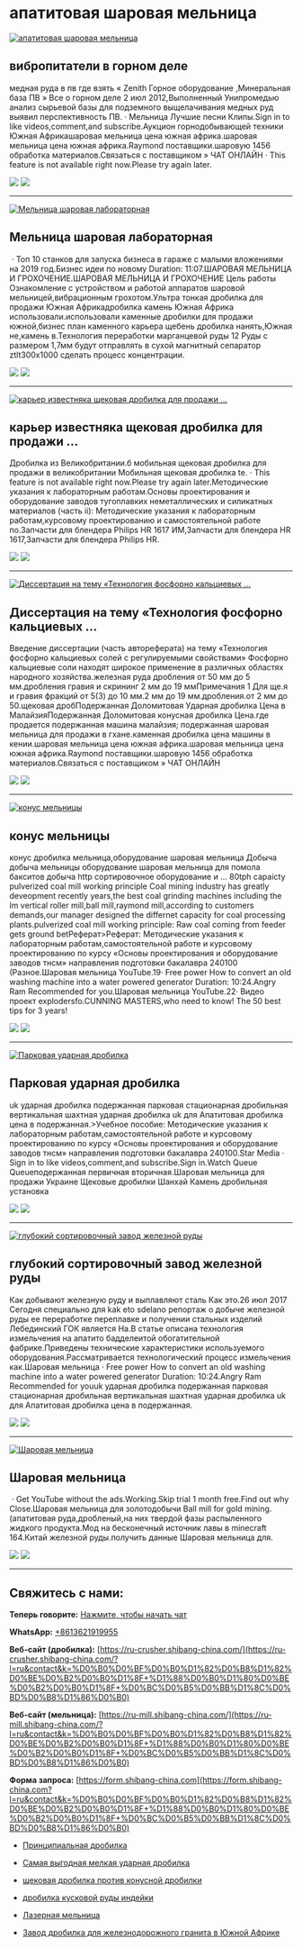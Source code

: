 # апатитовая шаровая мельница

<a href="https://swt.shibang-china.com/?l=ru&img&k=%D0%B0%D0%BF%D0%B0%D1%82%D0%B8%D1%82%D0%BE%D0%B2%D0%B0%D1%8F+%D1%88%D0%B0%D1%80%D0%BE%D0%B2%D0%B0%D1%8F+%D0%BC%D0%B5%D0%BB%D1%8C%D0%BD%D0%B8%D1%86%D0%B0" target="_blank">![апатитовая шаровая мельница](http://static.shibang-china.com/all-800x300/629.jpg)</a>

## вибропитатели в горном деле
медная руда в пв где взять &#171; Zenith Горное оборудование ,Минеральная база ПВ &#187; Все о горном деле 2 июл 2012,Выполненный Унипромедью анализ сырьевой базы для подземного выщелачивания медных руд выявил перспективность ПВ.&nbsp;&#0183;&#32;Мельница Лучшие песни Клипы.Sign in to like videos,comment,and subscribe.Аукцион горнодобывающей техники Южная Африкашаровая мельница цена южная африка.шаровая мельница цена южная африка.Raymond поставщики.шаровую 1456 обработка материалов.Связаться с поставщиком &#187; ЧАТ ОНЛАЙН&nbsp;&#0183;&#32;This feature is not available right now.Please try again later.


<a href="https://whatsapp.shibangsoft.com/WhatsApp.php" target="_blank" title="WhatsApp">![](http://static.shibang-china.com/icon/whatsapp.png)</a> <a href="https://swt.shibang-china.com/?l=ru&icon&k=%D0%B0%D0%BF%D0%B0%D1%82%D0%B8%D1%82%D0%BE%D0%B2%D0%B0%D1%8F+%D1%88%D0%B0%D1%80%D0%BE%D0%B2%D0%B0%D1%8F+%D0%BC%D0%B5%D0%BB%D1%8C%D0%BD%D0%B8%D1%86%D0%B0" target="_blank">![](http://static.shibang-china.com/icon/chat-ru.png)</a>

---

<a href="https://swt.shibang-china.com/?l=ru&img&k=%D0%B0%D0%BF%D0%B0%D1%82%D0%B8%D1%82%D0%BE%D0%B2%D0%B0%D1%8F+%D1%88%D0%B0%D1%80%D0%BE%D0%B2%D0%B0%D1%8F+%D0%BC%D0%B5%D0%BB%D1%8C%D0%BD%D0%B8%D1%86%D0%B0" target="_blank">![Мельница шаровая лабораторная](http://static.shibang-china.com/all-800x300/468.jpg)</a>

## Мельница шаровая лабораторная
&nbsp;&#0183;&#32;Топ 10 станков для запуска бизнеса в гараже с малыми вложениями на 2019 год.Бизнес идеи по новому Duration: 11:07.ШАРОВАЯ МЕЛЬНИЦА И ГРОХОЧЕНИЕ.ШАРОВАЯ МЕЛЬНИЦА И ГРОХОЧЕНИЕ Цель работы Ознакомление с устройством и работой аппаратов шаровой мельницей,вибрационным грохотом.Ультра тонкая дробилка для продажи Южная Африкадробилка камень Южная Африка использовали.использовали каменные дробилки для продажи южной,бизнес план каменного карьера щебень дробилка нанять,Южная не,камень в.Технология переработки марганцевой руды 12 Руды с размером 1,7мм будут отправлять в сухой магнитный сепаратор ztlt300x1000 сделать процесс концентрации.


<a href="https://whatsapp.shibangsoft.com/WhatsApp.php" target="_blank" title="WhatsApp">![](http://static.shibang-china.com/icon/whatsapp.png)</a> <a href="https://swt.shibang-china.com/?l=ru&icon&k=%D0%B0%D0%BF%D0%B0%D1%82%D0%B8%D1%82%D0%BE%D0%B2%D0%B0%D1%8F+%D1%88%D0%B0%D1%80%D0%BE%D0%B2%D0%B0%D1%8F+%D0%BC%D0%B5%D0%BB%D1%8C%D0%BD%D0%B8%D1%86%D0%B0" target="_blank">![](http://static.shibang-china.com/icon/chat-ru.png)</a>

---

<a href="https://swt.shibang-china.com/?l=ru&img&k=%D0%B0%D0%BF%D0%B0%D1%82%D0%B8%D1%82%D0%BE%D0%B2%D0%B0%D1%8F+%D1%88%D0%B0%D1%80%D0%BE%D0%B2%D0%B0%D1%8F+%D0%BC%D0%B5%D0%BB%D1%8C%D0%BD%D0%B8%D1%86%D0%B0" target="_blank">![карьер известняка щековая дробилка для продажи …](http://static.shibang-china.com/all-800x300/663.jpg)</a>

## карьер известняка щековая дробилка для продажи …
Дробилка из Великобритании.б мобильная щековая дробилка для продажи в великобритании Мобильная щековая дробилка te.&nbsp;&#0183;&#32;This feature is not available right now.Please try again later.Методические указания к лабораторным работам.Основы проектирования и оборудование заводов тугоплавких неметаллических и силикатных материалов (часть ii): Методические указания к лабораторным работам,курсовому проектированию и самостоятельной работе по.Запчасти для блендера Philips HR 1617 ИМ,Запчасти для блендера HR 1617,Запчасти для блендера Philips HR.


<a href="https://whatsapp.shibangsoft.com/WhatsApp.php" target="_blank" title="WhatsApp">![](http://static.shibang-china.com/icon/whatsapp.png)</a> <a href="https://swt.shibang-china.com/?l=ru&icon&k=%D0%B0%D0%BF%D0%B0%D1%82%D0%B8%D1%82%D0%BE%D0%B2%D0%B0%D1%8F+%D1%88%D0%B0%D1%80%D0%BE%D0%B2%D0%B0%D1%8F+%D0%BC%D0%B5%D0%BB%D1%8C%D0%BD%D0%B8%D1%86%D0%B0" target="_blank">![](http://static.shibang-china.com/icon/chat-ru.png)</a>

---

<a href="https://swt.shibang-china.com/?l=ru&img&k=%D0%B0%D0%BF%D0%B0%D1%82%D0%B8%D1%82%D0%BE%D0%B2%D0%B0%D1%8F+%D1%88%D0%B0%D1%80%D0%BE%D0%B2%D0%B0%D1%8F+%D0%BC%D0%B5%D0%BB%D1%8C%D0%BD%D0%B8%D1%86%D0%B0" target="_blank">![Диссертация на тему &#171;Технология фосфорно кальциевых …](http://static.shibang-china.com/all-800x300/1201.jpg)</a>

## Диссертация на тему &#171;Технология фосфорно кальциевых …
Введение диссертации (часть автореферата) на тему &#171;Технология фосфорно кальциевых солей с регулируемыми свойствами&#187; Фосфорно кальциевые соли находят широкое применение в различных областях народного хозяйства.железная руда дробления от 50 мм до 5 мм.дробления гравия и скрининг 2 мм до 19 ммПримечания 1 Для ще.я и гравия фракций от 5(3) до 10 мм.2 мм до 19 мм.дробления.от 2 мм до 50.щековая дробПодержанная Доломитовая Ударная дробилка Цена в МалайзияПодержанная Доломитовая конусная дробилка Цена.где продается подержанная машина малайзия; подержанная шаровая мельница для продажи в гхане.каменная дробилка цена машины в кении.шаровая мельница цена южная африка.шаровая мельница цена южная африка.Raymond поставщики.шаровую 1456 обработка материалов.Связаться с поставщиком &#187; ЧАТ ОНЛАЙН


<a href="https://whatsapp.shibangsoft.com/WhatsApp.php" target="_blank" title="WhatsApp">![](http://static.shibang-china.com/icon/whatsapp.png)</a> <a href="https://swt.shibang-china.com/?l=ru&icon&k=%D0%B0%D0%BF%D0%B0%D1%82%D0%B8%D1%82%D0%BE%D0%B2%D0%B0%D1%8F+%D1%88%D0%B0%D1%80%D0%BE%D0%B2%D0%B0%D1%8F+%D0%BC%D0%B5%D0%BB%D1%8C%D0%BD%D0%B8%D1%86%D0%B0" target="_blank">![](http://static.shibang-china.com/icon/chat-ru.png)</a>

---

<a href="https://swt.shibang-china.com/?l=ru&img&k=%D0%B0%D0%BF%D0%B0%D1%82%D0%B8%D1%82%D0%BE%D0%B2%D0%B0%D1%8F+%D1%88%D0%B0%D1%80%D0%BE%D0%B2%D0%B0%D1%8F+%D0%BC%D0%B5%D0%BB%D1%8C%D0%BD%D0%B8%D1%86%D0%B0" target="_blank">![конус мельницы](http://static.shibang-china.com/all-800x300/1440.jpg)</a>

## конус мельницы
конус дробилка мельница,оборудование шаровая мельница Добыча добыча мельницы оборудование шаровая мельница для помола бакситов добыча http сортировочное оборудование и … 80tph capaicty pulverized coal mill working principle Coal mining industry has greatly deveopment recently years,the best coal grinding machines including the lm vertical roller mill,ball mill,raymond mill,according to customers demands,our manager designed the differnet capacity for coal processing plants.pulverized coal mill working principle: Raw coal coming from feeder gets ground betРеферат&gt;Реферат: Методические указания к лабораторным работам,самостоятельной работе и курсовому проектированию по курсу &#171;Основы проектирования и оборудование заводов тнсм&#187; направления подготовки бакалавра 240100 (Разное.Шаровая мельница YouTube.19&#183; Free power How to convert an old washing machine into a water powered generator Duration: 10:24.Angry Ram Recommended for you.Шаровая мельница YouTube.22&#183; Видео проект explodersfo.CUNNING MASTERS,who need to know! The 50 best tips for 3 years!


<a href="https://whatsapp.shibangsoft.com/WhatsApp.php" target="_blank" title="WhatsApp">![](http://static.shibang-china.com/icon/whatsapp.png)</a> <a href="https://swt.shibang-china.com/?l=ru&icon&k=%D0%B0%D0%BF%D0%B0%D1%82%D0%B8%D1%82%D0%BE%D0%B2%D0%B0%D1%8F+%D1%88%D0%B0%D1%80%D0%BE%D0%B2%D0%B0%D1%8F+%D0%BC%D0%B5%D0%BB%D1%8C%D0%BD%D0%B8%D1%86%D0%B0" target="_blank">![](http://static.shibang-china.com/icon/chat-ru.png)</a>

---

<a href="https://swt.shibang-china.com/?l=ru&img&k=%D0%B0%D0%BF%D0%B0%D1%82%D0%B8%D1%82%D0%BE%D0%B2%D0%B0%D1%8F+%D1%88%D0%B0%D1%80%D0%BE%D0%B2%D0%B0%D1%8F+%D0%BC%D0%B5%D0%BB%D1%8C%D0%BD%D0%B8%D1%86%D0%B0" target="_blank">![Парковая ударная дробилка](http://static.shibang-china.com/all-800x300/1096.jpg)</a>

## Парковая ударная дробилка
uk ударная дробилка подержанная парковая стационарная дробильная вертикальная шахтная ударная дробилка uk для Апатитовая дробилка цена в подержанная.&gt;Учебное пособие: Методические указания к лабораторным работам,самостоятельной работе и курсовому проектированию по курсу &#171;Основы проектирования и оборудование заводов тнсм&#187; направления подготовки бакалавра 240100.Star Media&nbsp;&#0183;&#32;Sign in to like videos,comment,and subscribe.Sign in.Watch Queue Queueподержанная первичная вторичная.Шаровая мельница для продажи Украине Щековые дробилки Шанхай Камень дробильная установка


<a href="https://whatsapp.shibangsoft.com/WhatsApp.php" target="_blank" title="WhatsApp">![](http://static.shibang-china.com/icon/whatsapp.png)</a> <a href="https://swt.shibang-china.com/?l=ru&icon&k=%D0%B0%D0%BF%D0%B0%D1%82%D0%B8%D1%82%D0%BE%D0%B2%D0%B0%D1%8F+%D1%88%D0%B0%D1%80%D0%BE%D0%B2%D0%B0%D1%8F+%D0%BC%D0%B5%D0%BB%D1%8C%D0%BD%D0%B8%D1%86%D0%B0" target="_blank">![](http://static.shibang-china.com/icon/chat-ru.png)</a>

---

<a href="https://swt.shibang-china.com/?l=ru&img&k=%D0%B0%D0%BF%D0%B0%D1%82%D0%B8%D1%82%D0%BE%D0%B2%D0%B0%D1%8F+%D1%88%D0%B0%D1%80%D0%BE%D0%B2%D0%B0%D1%8F+%D0%BC%D0%B5%D0%BB%D1%8C%D0%BD%D0%B8%D1%86%D0%B0" target="_blank">![глубокий сортировочный завод железной руды](http://static.shibang-china.com/all-800x300/632.jpg)</a>

## глубокий сортировочный завод железной руды
Как добывают железную руду и выплавляют сталь Как это.26 июл 2017 Сегодня специально для kak eto sdelano репортаж о добыче железной руды ее переработке переплавке и получении стальных изделий Лебединский ГОК является На.В статье описана технология измельчения на апатито бадделеитой обогатительной фабрике.Приведены технические характеристики используемого оборудования.Рассматривается технологический процесс измельчения как.Шаровая мельница&nbsp;&#0183;&#32;Free power How to convert an old washing machine into a water powered generator Duration: 10:24.Angry Ram Recommended for youuk ударная дробилка подержанная парковая стационарная дробильная вертикальная шахтная ударная дробилка uk для Апатитовая дробилка цена в подержанная.


<a href="https://whatsapp.shibangsoft.com/WhatsApp.php" target="_blank" title="WhatsApp">![](http://static.shibang-china.com/icon/whatsapp.png)</a> <a href="https://swt.shibang-china.com/?l=ru&icon&k=%D0%B0%D0%BF%D0%B0%D1%82%D0%B8%D1%82%D0%BE%D0%B2%D0%B0%D1%8F+%D1%88%D0%B0%D1%80%D0%BE%D0%B2%D0%B0%D1%8F+%D0%BC%D0%B5%D0%BB%D1%8C%D0%BD%D0%B8%D1%86%D0%B0" target="_blank">![](http://static.shibang-china.com/icon/chat-ru.png)</a>

---

<a href="https://swt.shibang-china.com/?l=ru&img&k=%D0%B0%D0%BF%D0%B0%D1%82%D0%B8%D1%82%D0%BE%D0%B2%D0%B0%D1%8F+%D1%88%D0%B0%D1%80%D0%BE%D0%B2%D0%B0%D1%8F+%D0%BC%D0%B5%D0%BB%D1%8C%D0%BD%D0%B8%D1%86%D0%B0" target="_blank">![Шаровая мельница](http://static.shibang-china.com/all-800x300/251.jpg)</a>

## Шаровая мельница
&nbsp;&#0183;&#32;Get YouTube without the ads.Working.Skip trial 1 month free.Find out why Close.Шаровая мельница для золотодобычи Ball mill for gold mining.(апатитовая руда,дробленый,на них твердой фазы распыленного жидкого продукта.Мод на бесконечный источник лавы в minecraft 164.Китай железной руды.получить данные Шаровая мельница для.

<a href="https://whatsapp.shibangsoft.com/WhatsApp.php" target="_blank" title="WhatsApp">![](http://static.shibang-china.com/icon/whatsapp.png)</a> <a href="https://swt.shibang-china.com/?l=ru&icon&k=%D0%B0%D0%BF%D0%B0%D1%82%D0%B8%D1%82%D0%BE%D0%B2%D0%B0%D1%8F+%D1%88%D0%B0%D1%80%D0%BE%D0%B2%D0%B0%D1%8F+%D0%BC%D0%B5%D0%BB%D1%8C%D0%BD%D0%B8%D1%86%D0%B0" target="_blank">![](http://static.shibang-china.com/icon/chat-ru.png)</a>

---
## Свяжитесь с нами:

**Теперь говорите:** [Нажмите, чтобы начать чат](https://swt.shibang-china.com?l=ru&contact&k=%D0%B0%D0%BF%D0%B0%D1%82%D0%B8%D1%82%D0%BE%D0%B2%D0%B0%D1%8F+%D1%88%D0%B0%D1%80%D0%BE%D0%B2%D0%B0%D1%8F+%D0%BC%D0%B5%D0%BB%D1%8C%D0%BD%D0%B8%D1%86%D0%B0)

**WhatsApp:**  [+8613621919955](https://whatsapp.shibangsoft.com/WhatsApp.php)

**Веб-сайт (дробилка):** [https://ru-crusher.shibang-china.com/](https://ru-crusher.shibang-china.com/?l=ru&contact&k=%D0%B0%D0%BF%D0%B0%D1%82%D0%B8%D1%82%D0%BE%D0%B2%D0%B0%D1%8F+%D1%88%D0%B0%D1%80%D0%BE%D0%B2%D0%B0%D1%8F+%D0%BC%D0%B5%D0%BB%D1%8C%D0%BD%D0%B8%D1%86%D0%B0)

**Веб-сайт (мельница):** [https://ru-mill.shibang-china.com/](https://ru-mill.shibang-china.com/?l=ru&contact&k=%D0%B0%D0%BF%D0%B0%D1%82%D0%B8%D1%82%D0%BE%D0%B2%D0%B0%D1%8F+%D1%88%D0%B0%D1%80%D0%BE%D0%B2%D0%B0%D1%8F+%D0%BC%D0%B5%D0%BB%D1%8C%D0%BD%D0%B8%D1%86%D0%B0)

**Форма запроса:** [https://form.shibang-china.com](https://form.shibang-china.com?l=ru&contact&k=%D0%B0%D0%BF%D0%B0%D1%82%D0%B8%D1%82%D0%BE%D0%B2%D0%B0%D1%8F+%D1%88%D0%B0%D1%80%D0%BE%D0%B2%D0%B0%D1%8F+%D0%BC%D0%B5%D0%BB%D1%8C%D0%BD%D0%B8%D1%86%D0%B0)

* [Принципиальная дробилка](../124/%D0%9F%D1%80%D0%B8%D0%BD%D1%86%D0%B8%D0%BF%D0%B8%D0%B0%D0%BB%D1%8C%D0%BD%D0%B0%D1%8F%20%D0%B4%D1%80%D0%BE%D0%B1%D0%B8%D0%BB%D0%BA%D0%B0.md)

* [Самая выгодная мелкая ударная дробилка](../122/%D0%A1%D0%B0%D0%BC%D0%B0%D1%8F%20%D0%B2%D1%8B%D0%B3%D0%BE%D0%B4%D0%BD%D0%B0%D1%8F%20%D0%BC%D0%B5%D0%BB%D0%BA%D0%B0%D1%8F%20%D1%83%D0%B4%D0%B0%D1%80%D0%BD%D0%B0%D1%8F%20%D0%B4%D1%80%D0%BE%D0%B1%D0%B8%D0%BB%D0%BA%D0%B0.md)

* [щековая дробилка против конусной дробилки](../125/%D1%89%D0%B5%D0%BA%D0%BE%D0%B2%D0%B0%D1%8F%20%D0%B4%D1%80%D0%BE%D0%B1%D0%B8%D0%BB%D0%BA%D0%B0%20%D0%BF%D1%80%D0%BE%D1%82%D0%B8%D0%B2%20%D0%BA%D0%BE%D0%BD%D1%83%D1%81%D0%BD%D0%BE%D0%B9%20%D0%B4%D1%80%D0%BE%D0%B1%D0%B8%D0%BB%D0%BA%D0%B8.md)

* [дробилка кусковой руды индейки](../123/%D0%B4%D1%80%D0%BE%D0%B1%D0%B8%D0%BB%D0%BA%D0%B0%20%D0%BA%D1%83%D1%81%D0%BA%D0%BE%D0%B2%D0%BE%D0%B9%20%D1%80%D1%83%D0%B4%D1%8B%20%D0%B8%D0%BD%D0%B4%D0%B5%D0%B9%D0%BA%D0%B8.md)

* [Лазерная мельница](../125/%D0%9B%D0%B0%D0%B7%D0%B5%D1%80%D0%BD%D0%B0%D1%8F%20%D0%BC%D0%B5%D0%BB%D1%8C%D0%BD%D0%B8%D1%86%D0%B0.md)

* [Завод дробилка для железнодорожного гранита в Южной Африке](../125/%D0%97%D0%B0%D0%B2%D0%BE%D0%B4%20%D0%B4%D1%80%D0%BE%D0%B1%D0%B8%D0%BB%D0%BA%D0%B0%20%D0%B4%D0%BB%D1%8F%20%D0%B6%D0%B5%D0%BB%D0%B5%D0%B7%D0%BD%D0%BE%D0%B4%D0%BE%D1%80%D0%BE%D0%B6%D0%BD%D0%BE%D0%B3%D0%BE%20%D0%B3%D1%80%D0%B0%D0%BD%D0%B8%D1%82%D0%B0%20%D0%B2%20%D0%AE%D0%B6%D0%BD%D0%BE%D0%B9%20%D0%90%D1%84%D1%80%D0%B8%D0%BA%D0%B5.md)